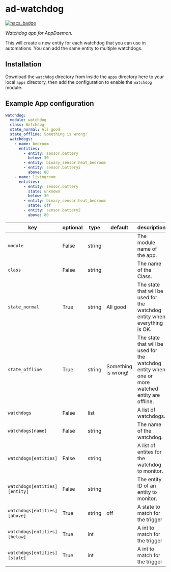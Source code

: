 # ad-watchdog

[![hacs_badge](https://img.shields.io/badge/HACS-Custom-orange.svg?style=for-the-badge)](https://github.com/custom-components/hacs)

_Watchdog app for AppDaemon._

This will create a new entity for each watchdog that you can use in automations.
You can add the same entity to multiple watchdogs.

## Installation

Download the `watchdog` directory from inside the `apps` directory here to your local `apps` directory, then add the configuration to enable the `watchdog` module.

## Example App configuration

```yaml
watchdog:
  module: watchdog
  class: Watchdog
  state_normal: All good
  state_offline: Something is wrong!
  watchdogs:
    - name: bedroom
      entities:
        - entity: sensor.battery
          below: 30
        - entity: binary_sensor.heat_bedroom
        - entity: sensor.battery2
          above: 80
    - name: livingroom
      entities:
        - entity: sensor.battery
          state: unknown
          below: 30
        - entity: binary_sensor.heat_bedroom
          state: off
        - entity: sensor.battery2
          above: 80
```

key | optional | type | default | description
-- | -- | -- | -- | --
`module` | False | string | | The module name of the app.
`class` | False | string | | The name of the Class.
`state_normal` | True | string | All good | The state that will be used for the watchdog entity when everything is OK.
`state_offline` | True | string | Something is wrong! | The state that will be used for the watchdog entity when one or more watched entity are offline.
`watchdogs` | False | list | | A list of watchdogs.
`watchdogs[name]` | False | string | | The name of the watchdog.
`watchdogs[entities]` | False | string | | A list of entites for the watchdog to monitor.
`watchdogs[entities][entity]` | False | string | | The entity ID of an entity to monitor.
`watchdogs[entities][above]` | True | string | off | A state to match for the trigger
`watchdogs[entities][below]` | True | int | | A int to match for the trigger
`watchdogs[entities][state]` | True | int | | A int to match for the trigger
